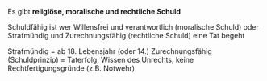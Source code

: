 Es gibt **religiöse, moralische und rechtliche Schuld**

Schuldfähig ist wer Willensfrei und verantwortlich (moralische Schuld) oder Strafmündig und Zurechnungsfähig (rechtliche Schuld) eine Tat begeht

Strafmündig = ab 18. Lebensjahr (oder 14.)
Zurechnungsfähig (Schuldprinzip) = Taterfolg, Wissen des Unrechts, keine Rechtfertigungsgründe (z.B. Notwehr)